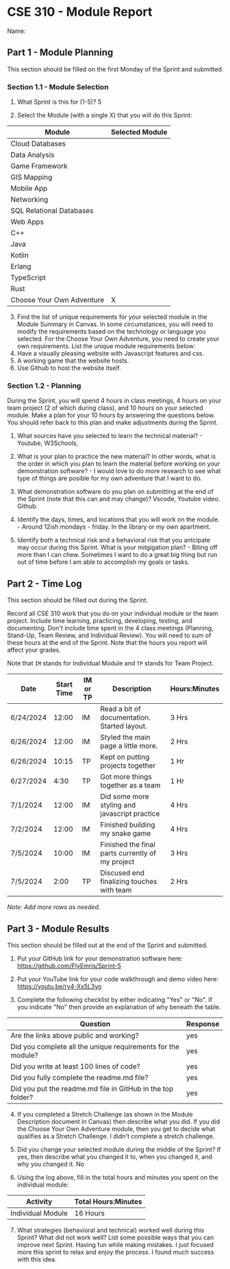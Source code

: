 # CSE 310 - Module Report

Name:

## Part 1 - Module Planning

This section should be filled on the first Monday of the Sprint and submitted

### Section 1.1 - Module Selection

1. What Sprint is this for (1-5)? 5

2. Select the Module (with a single X) that you will do this Sprint:

|Module                   |Selected Module|
|-------------------------|---------------|
|Cloud Databases          |               |
|Data Analysis            |               |
|Game Framework           |               |
|GIS Mapping              |               |
|Mobile App               |               |
|Networking               |               |
|SQL Relational Databases |               |
|Web Apps                 |               |
|C++                      |               |
|Java                     |               |
|Kotlin                   |               |
|Erlang                   |               |
|TypeScript               |               |
|Rust                     |               |
|Choose Your Own Adventure|       X       |

3. Find the list of unique requirements for your selected module in the Module Summary in Canvas.  In some circumstances, you will need to modify the requirements based on the technology or language you selected.  For the Choose Your Own Adventure, you need to create your own requirements.  List the unique module requirements below: 
1. Have a visually pleasing website with Javascript features and css.
2. A working game that the website hosts.
3. Use Github to host the website itself.

### Section 1.2 - Planning

During the Sprint, you will spend 4 hours in class meetings, 4 hours on your team project (2 of which during class), and 10 hours on your selected module.  Make a plan for your 10 hours by answering the questions below.  You should refer back to this plan and make adjustments during the Sprint.

1. What sources have you selected to learn the technical material? - Youtube, W3Schools, 

2. What is your plan to practice the new material?  In other words, what is the order in which you plan to learn the material before working on your demonstration software? - I would love to do more research to see what type of things are posible for my own adventure that I want to do.

3. What demonstration software do you plan on submitting at the end of the Sprint (note that this can and may change)? Vscode, Youtube video. Github.

4. Identify the days, times, and locations that you will work on the module. - Around 12ish mondays - friday. In the library or my own apartment.

5. Identify both a technical risk and a behavioral risk that you antcipate may occur during this Sprint.  What is your mitgigation plan? - Biting off more than I can chew. Sometimes I want to do a great big thing but run out of time before I am able to accomplish my goals or tasks.


## Part 2 - Time Log

This section should be filled out during the Sprint. 

Record all CSE 310 work that you do on your individual module or the team project.  Include time learning, practicing, developing, testing, and documenting.  Don't include time spent in the 4 class meetings (Planning, Stand-Up, Team Review, and Individual Review).  You will need to sum of these hours at the end of the Sprint. Note that the hours you report will affect your grades.

Note that `IM` stands for Individual Module and `TP` stands for Team Project.  

|Date      |Start Time|IM or TP|Description                                 |Hours:Minutes|
|----------|----------|--------|--------------------------------------------|-------------|
|6/24/2024 |12:00     |IM      |Read a bit of documentation. Started layout.|3 Hrs        |
|6/26/2024 |12:00     |IM      |Styled the main page a little more.         |2 Hrs        |
|6/26/2024 |10:15     |TP      |Kept on putting projects together           |1 Hr         |
|6/27/2024 |4:30      |TP      |Got more things together as a team          |1 Hr         |
|7/1/2024  |12:00     |IM      |Did some more styling and javascript practice| 4 Hrs      |
|7/2/2024  |12:00     |IM      |Finished building my snake game             |4 Hrs        |
|7/5/2024  |10:00     |IM      |Finished the final parts currently of my project|3 Hrs    |
|7/5/2024  |2:00      |TP      |Discused end finalizing touches with team   |2 Hrs        |

_Note: Add more rows as needed._


## Part 3 - Module Results

This section should be filled out at the end of the Sprint and submitted.

1. Put your GitHub link for your demonstration software here: https://github.com/FlyEmris/Sprint-5

2. Put your YouTube link for your code walkthrough and demo video here: https://youtu.be/ry4-Xx5L3yo

3. Complete the following checklist by either indicating "Yes" or "No". If you indicate "No" then provide an explanation of why beneath the table.

|Question                                                    |Response|
|------------------------------------------------------------|--------|
|Are the links above public and working?                     |   yes  |
|Did you complete all the unique requirements for the module?|   yes  |
|Did you write at least 100 lines of code?                   |   yes  |
|Did you fully complete the readme.md file?                  |   yes  |
|Did you put the readme.md file in GitHub in the top folder? |   yes  |

4. If you completed a Stretch Challenge (as shown in the Module Description document in Canvas) then describe what you did.  If you did the Choose Your Own Adventure module, then you get to decide what qualifies as a Stretch Challenge. I didn't complete a stretch challenge.

5. Did you change your selected module during the middle of the Sprint?  If yes, then describe what you changed it to, when you changed it, and why you changed it. No

6. Using the log above, fill in the total hours and minutes you spent on the individual module:

|Activity         |Total Hours:Minutes|
|-----------------|-------------------|
|Individual Module|16 Hours           |

7. What strategies (behavioral and technical) worked well during this Sprint?  What did not work well?  List some possible ways that you can improve next Sprint. Having fun while making mistakes. I just focused more this sprint to relax and enjoy the process. I found much success with this idea.

